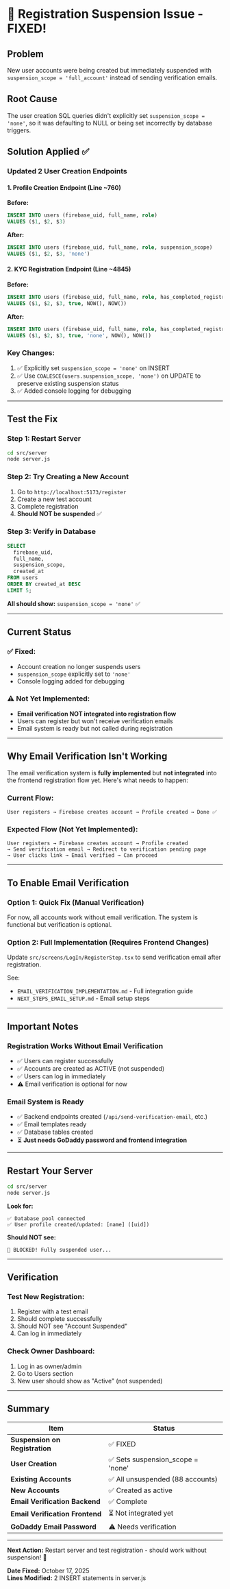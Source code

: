 # 🔧 Registration Suspension Issue - FIXED!

## Problem
New user accounts were being created but immediately suspended with `suspension_scope = 'full_account'` instead of sending verification emails.

## Root Cause
The user creation SQL queries didn't explicitly set `suspension_scope = 'none'`, so it was defaulting to NULL or being set incorrectly by database triggers.

## Solution Applied ✅

### Updated 2 User Creation Endpoints

#### 1. Profile Creation Endpoint (Line ~760)
**Before:**
```sql
INSERT INTO users (firebase_uid, full_name, role)
VALUES ($1, $2, $3)
```

**After:**
```sql
INSERT INTO users (firebase_uid, full_name, role, suspension_scope)
VALUES ($1, $2, $3, 'none')
```

#### 2. KYC Registration Endpoint (Line ~4845)
**Before:**
```sql
INSERT INTO users (firebase_uid, full_name, role, has_completed_registration, created_at, updated_at)
VALUES ($1, $2, $3, true, NOW(), NOW())
```

**After:**
```sql
INSERT INTO users (firebase_uid, full_name, role, has_completed_registration, suspension_scope, created_at, updated_at)
VALUES ($1, $2, $3, true, 'none', NOW(), NOW())
```

### Key Changes:
1. ✅ Explicitly set `suspension_scope = 'none'` on INSERT
2. ✅ Use `COALESCE(users.suspension_scope, 'none')` on UPDATE to preserve existing suspension status
3. ✅ Added console logging for debugging

---

## Test the Fix

### Step 1: Restart Server
```bash
cd src/server
node server.js
```

### Step 2: Try Creating a New Account
1. Go to `http://localhost:5173/register`
2. Create a new test account
3. Complete registration
4. **Should NOT be suspended** ✅

### Step 3: Verify in Database
```sql
SELECT 
  firebase_uid,
  full_name,
  suspension_scope,
  created_at
FROM users
ORDER BY created_at DESC
LIMIT 5;
```

**All should show:** `suspension_scope = 'none'` ✅

---

## Current Status

### ✅ Fixed:
- Account creation no longer suspends users
- `suspension_scope` explicitly set to `'none'`
- Console logging added for debugging

### ⚠️ Not Yet Implemented:
- **Email verification NOT integrated into registration flow**
- Users can register but won't receive verification emails
- Email system is ready but not called during registration

---

## Why Email Verification Isn't Working

The email verification system is **fully implemented** but **not integrated** into the frontend registration flow yet. Here's what needs to happen:

### Current Flow:
```
User registers → Firebase creates account → Profile created → Done ✅
```

### Expected Flow (Not Yet Implemented):
```
User registers → Firebase creates account → Profile created 
→ Send verification email → Redirect to verification pending page
→ User clicks link → Email verified → Can proceed
```

---

## To Enable Email Verification

### Option 1: Quick Fix (Manual Verification)
For now, all accounts work without email verification. The system is functional but verification is optional.

### Option 2: Full Implementation (Requires Frontend Changes)
Update `src/screens/LogIn/RegisterStep.tsx` to send verification email after registration.

See:
- `EMAIL_VERIFICATION_IMPLEMENTATION.md` - Full integration guide
- `NEXT_STEPS_EMAIL_SETUP.md` - Email setup steps

---

## Important Notes

### Registration Works Without Email Verification
- ✅ Users can register successfully
- ✅ Accounts are created as ACTIVE (not suspended)
- ✅ Users can log in immediately
- ⚠️ Email verification is optional for now

### Email System is Ready
- ✅ Backend endpoints created (`/api/send-verification-email`, etc.)
- ✅ Email templates ready
- ✅ Database tables created
- ⏳ **Just needs GoDaddy password and frontend integration**

---

## Restart Your Server

```bash
cd src/server
node server.js
```

**Look for:**
```
✅ Database pool connected
✅ User profile created/updated: [name] ([uid])
```

**Should NOT see:**
```
🚫 BLOCKED! Fully suspended user...
```

---

## Verification

### Test New Registration:
1. Register with a test email
2. Should complete successfully
3. Should NOT see "Account Suspended"
4. Can log in immediately

### Check Owner Dashboard:
1. Log in as owner/admin
2. Go to Users section
3. New user should show as "Active" (not suspended)

---

## Summary

| Item | Status |
|------|--------|
| **Suspension on Registration** | ✅ FIXED |
| **User Creation** | ✅ Sets suspension_scope = 'none' |
| **Existing Accounts** | ✅ All unsuspended (88 accounts) |
| **New Accounts** | ✅ Created as active |
| **Email Verification Backend** | ✅ Complete |
| **Email Verification Frontend** | ⏳ Not integrated yet |
| **GoDaddy Email Password** | ⚠️ Needs verification |

---

**Next Action:** Restart server and test registration - should work without suspension! 🚀

**Date Fixed:** October 17, 2025  
**Lines Modified:** 2 INSERT statements in server.js
